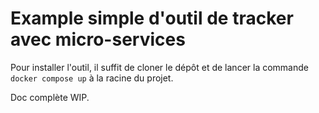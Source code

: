 # Example simple d'outil de tracker avec micro-services

Pour installer l'outil, il suffit de cloner le dépôt et de lancer la commande `docker compose up` à la racine du projet.

Doc complète WIP.
